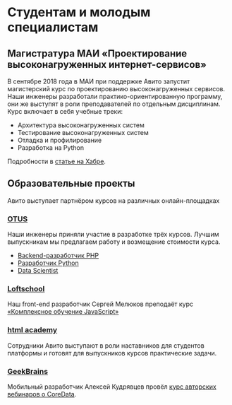 # Студентам и молодым специалистам

## Магистратура МАИ «Проектирование высоконагруженных интернет-сервисов»

В сентябре 2018 года в МАИ при поддержке Авито запустит магистерский курс по проектированию высоконагруженных сервисов. Наши инженеры разработали практико-ориентированную программу, они же выступят в роли преподавателей по отдельным дисциплинам. Курс включает в себя учебные треки:
- Архитектура высоконагруженных систем
- Тестирование высоконагруженных систем
- Отладка и профилирование
- Разработка на Python

Подробности в [статье на Хабре](https://habr.com/company/avito/blog/374085/).

## Образовательные проекты

Авито выступает партнёром курсов на различных онлайн-площадках

### [OTUS](https://otus.ru/)
Наши инженеры приняли участие в разработке трёх курсов. Лучшим выпускникам мы предлагаем работу и возмещение стоимости курса.

- [Backend-разработчик PHP](https://otus.ru/lessons/razrabotchik-php/)
- [Разработчик Python](https://otus.ru/lessons/razrabotchik-python/)
- [Data Scientist](https://otus.ru/lessons/data-scientist/)

### [Loftschool](https://loftschool.com/)
Наш front-end разработчик Сергей Мелюков преподаёт курс [«Комплексное обучение JavaScript»](https://loftschool.com/course/javascript)

### [html academy](https://htmlacademy.ru/)
Сотрудники Авито выступают в роли наставников для студентов платформы и готовят для выпускников курсов практические задачи.

### [GeekBrains](https://geekbrains.ru/)
Мобильный разработчик Алексей Кудрявцев провёл [курс авторских вебинаров о CoreData](https://geekbrains.ru/posts/CoreData_Avito_course).
